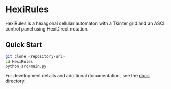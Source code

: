 # HexiRules

HexiRules is a hexagonal cellular automaton with a Tkinter grid and an ASCII
control panel using HexiDirect notation.

## Quick Start

```bash
git clone <repository-url>
cd HexiRules
python src/main.py
```

For development details and additional documentation, see the [docs](docs/) directory.
